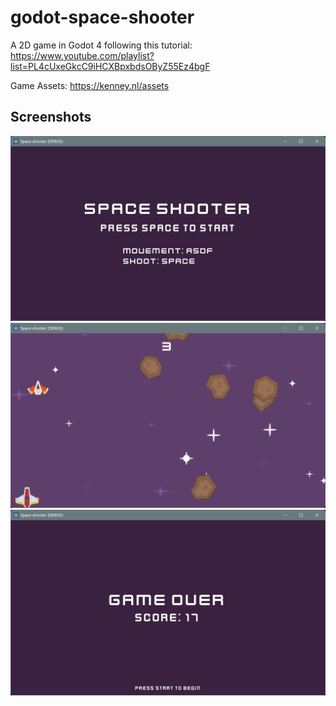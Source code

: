# godot-space-shooter

A 2D game in Godot 4 following this tutorial:
https://www.youtube.com/playlist?list=PL4cUxeGkcC9iHCXBpxbdsOByZ55Ez4bgF

Game Assets: https://kenney.nl/assets

## Screenshots

![Start Screen](screenshots/01-start.png)  
![Game Screen](screenshots/02-game.png)  
![End Screen](screenshots/03-end.png)  
